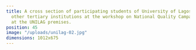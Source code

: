 ```yaml
---
title: A cross section of participating students of University of Lagos (UNILAG) and
  other tertiary institutions at the workshop on National Quality Campaign and Advocacy
  at the UNILAG premises.
position: 45
image: "/uploads/unilag-02.jpg"
dimensions: 1012x675
---
```


